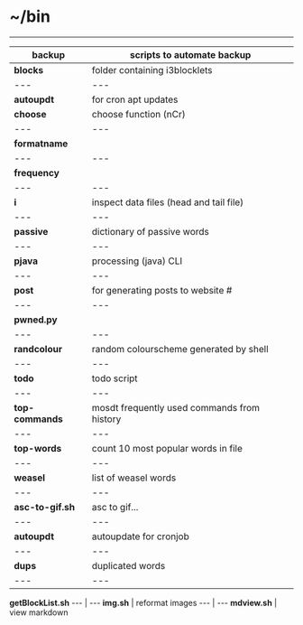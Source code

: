 # ~/bin

---


**backup** | scripts to automate backup 
--- | ---
**blocks** | folder containing i3blocklets
--- | ---
**autoupdt** | for cron apt updates
**choose** | choose function (nCr)
--- | ---
**formatname** | 
--- | ---
**frequency** | 
--- | ---
**i** | inspect data files (head and tail file)
--- | ---
**passive** | dictionary of passive words
--- | ---
**pjava** | processing (java) CLI 
--- | ---
**post** | for generating posts to website # 
--- | ---
**pwned.py** | 
--- | ---
**randcolour** | random colourscheme generated by shell
--- | ---
**todo** | todo script
--- | ---
**top-commands** | mosdt frequently used commands from history
--- | ---
**top-words** | count 10 most popular words in file
--- | ---
**weasel** | list of weasel words
--- | ---
**asc-to-gif.sh** | asc to gif...
--- | ---
**autoupdt** | autoupdate for cronjob
--- | ---
**dups** | duplicated words
--- | ---
**getBlockList.sh**
--- | ---
**img.sh** | reformat images
--- | ---
**mdview.sh** | view markdown 
